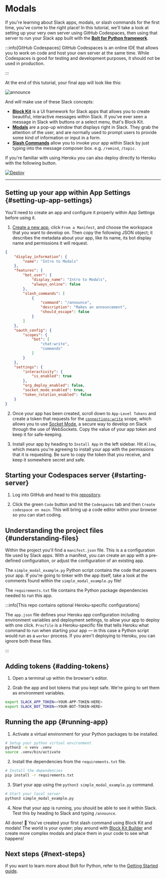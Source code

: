 
# Modals

If you're learning about Slack apps, modals, or slash commands for the first time, you've come to the right place! In this tutorial, we'll take a look at setting up your very own server using GitHub Codespaces, then using that server to run your Slack app built with the [**Bolt for Python framework**](https://github.com/SlackAPI/bolt-python).

:::info[GitHub Codespaces]
GitHub Codespaces is an online IDE that allows you to work on code and host your own server at the same time. While Codespaces is good for testing and development purposes, it should not be used in production.

:::

At the end of this tutorial, your final app will look like this:

![announce](https://github.com/user-attachments/assets/0bf1c2f0-4b22-4c9c-98b3-b21e9bcc14a8)

And will make use of these Slack concepts:
* [**Block Kit**](https://docs.slack.dev/block-kit/) is a UI framework for Slack apps that allows you to create beautiful, interactive messages within Slack. If you've ever seen a message in Slack with buttons or a select menu, that's Block Kit.
* [**Modals**](https://docs.slack.dev/surfaces/modals) are a pop-up window that displays right in Slack. They grab the attention of the user, and are normally used to prompt users to provide some kind of information or input in a form.
* [**Slash Commands**](https://docs.slack.dev/interactivity/implementing-slash-commands) allow you to invoke your app within Slack by just typing into the message composer box. e.g. `/remind`, `/topic`.

If you're familiar with using Heroku you can also deploy directly to Heroku with the following button.

[![Deploy](https://www.herokucdn.com/deploy/button.svg)](https://www.heroku.com/deploy?template=https://github.com/wongjas/modal-example)

---

## Setting up your app within App Settings {#setting-up-app-settings}

You'll need to create an app and configure it properly within App Settings before using it.

1. [Create a new app](https://api.slack.com/apps/new), click `From a Manifest`, and choose the workspace that you want to develop on. Then copy the following JSON object; it describes the metadata about your app, like its name, its bot display name and permissions it will request.

```json
{
    "display_information": {
        "name": "Intro to Modals"
    },
    "features": {
        "bot_user": {
            "display_name": "Intro to Modals",
            "always_online": false
        },
        "slash_commands": [
            {
                "command": "/announce",
                "description": "Makes an announcement",
                "should_escape": false
            }
        ]
    },
    "oauth_config": {
        "scopes": {
            "bot": [
                "chat:write",
                "commands"
            ]
        }
    },
    "settings": {
        "interactivity": {
            "is_enabled": true
        },
        "org_deploy_enabled": false,
        "socket_mode_enabled": true,
        "token_rotation_enabled": false
    }
}
```

2. Once your app has been created, scroll down to `App-Level Tokens` and create a token that requests for the [`connections:write`](https://docs.slack.dev/reference/scopes/connections.write) scope, which allows you to use [Socket Mode](https://docs.slack.dev/apis/events-api/using-socket-mode), a secure way to develop on Slack through the use of WebSockets. Copy the value of your app token and keep it for safe-keeping.

3. Install your app by heading to `Install App` in the left sidebar. Hit `Allow`, which means you're agreeing to install your app with the permissions that it is requesting. Be sure to copy the token that you receive, and keep it somewhere secret and safe.

## Starting your Codespaces server {#starting-server}

1. Log into GitHub and head to this [repository](https://github.com/wongjas/modal-example).

2. Click the green `Code` button and hit the `Codespaces` tab and then `Create codespace on main`.  This will bring up a code editor within your browser so you can start coding.  

## Understanding the project files {#understanding-files}

Within the project you'll find a `manifest.json` file. This is a a configuration file used by Slack apps. With a manifest, you can create an app with a pre-defined configuration, or adjust the configuration of an existing app.

The `simple_modal_example.py` Python script contains the code that powers your app. If you're going to tinker with the app itself, take a look at the comments found within the `simple_modal_example.py` file!

The `requirements.txt` file contains the Python package dependencies needed to run this app.

:::info[This repo contains optional Heroku-specific configurations]

The `app.json` file defines your Heroku app configuration including environment variables and deployment settings, to allow your app to deploy with one click. `Procfile` is a Heroku-specific file that tells Heroku what command to run when starting your app — in this case a Python script would run as a `worker` process. If you aren't deploying to Heroku, you can ignore both these files.

:::

## Adding tokens {#adding-tokens}

1. Open a terminal up within the browser's editor. 

2. Grab the app and bot tokens that you kept safe. We're going to set them as environment variables.

```bash
export SLACK_APP_TOKEN=<YOUR-APP-TOKEN-HERE>
export SLACK_BOT_TOKEN=<YOUR-BOT-TOKEN-HERE>
```

## Running the app {#running-app}

1. Activate a virtual environment for your Python packages to be installed.

```bash
# Setup your python virtual environment
python3 -m venv .venv
source .venv/bin/activate
```

2. Install the dependencies from the `requirements.txt` file.


```bash
# Install the dependencies
pip install -r requirements.txt
```

3. Start your app using the `python3 simple_modal_example.py` command. 

```bash
# Start your local server
python3 simple_modal_example.py
```

4. Now that your app is running, you should be able to see it within Slack. Test this by heading to Slack and typing `/announce`.

All done! 🎉 You've created your first slash command using Block Kit and modals! The world is your oyster; play around with [Block Kit Builder](https://app.slack.com/block-kit-builder) and create more complex modals and place them in your code to see what happens!

## Next steps {#next-steps}

If you want to learn more about Bolt for Python, refer to the [Getting Started guide](https://tools.slack.dev/bolt-python/getting-started).